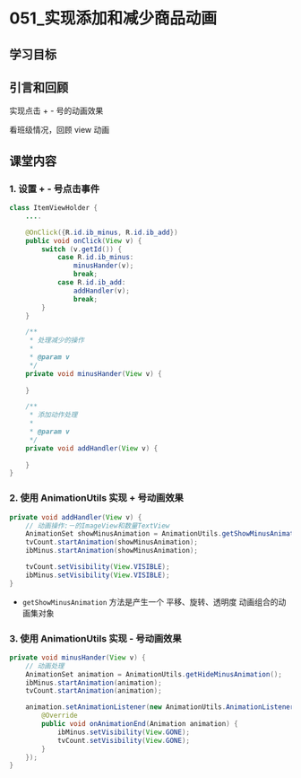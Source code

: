 # 051_实现添加和减少商品动画
## 学习目标


## 引言和回顾
实现点击 + - 号的动画效果

看班级情况，回顾 view 动画

## 课堂内容
### 1. 设置 + - 号点击事件
```java
class ItemViewHolder {
    ....

    @OnClick({R.id.ib_minus, R.id.ib_add})
    public void onClick(View v) {
        switch (v.getId()) {
            case R.id.ib_minus:
                minusHander(v);
                break;
            case R.id.ib_add:
                addHandler(v);
                break;
        }
    }

    /**
     * 处理减少的操作
     *
     * @param v
     */
    private void minusHander(View v) {
        
    }

    /**
     * 添加动作处理
     *
     * @param v
     */
    private void addHandler(View v) {
        
    }
}
```

### 2. 使用 AnimationUtils 实现 + 号动画效果
```java
private void addHandler(View v) {
    // 动画操作:－的ImageView和数量TextView
    AnimationSet showMinusAnimation = AnimationUtils.getShowMinusAnimation();
    tvCount.startAnimation(showMinusAnimation);
    ibMinus.startAnimation(showMinusAnimation);

    tvCount.setVisibility(View.VISIBLE);
    ibMinus.setVisibility(View.VISIBLE);
}
```

- `getShowMinusAnimation` 方法是产生一个 平移、旋转、透明度 动画组合的动画集对象

### 3. 使用 AnimationUtils 实现 - 号动画效果
```java
private void minusHander(View v) {
    // 动画处理
    AnimationSet animation = AnimationUtils.getHideMinusAnimation();
    ibMinus.startAnimation(animation);
    tvCount.startAnimation(animation);

    animation.setAnimationListener(new AnimationUtils.AnimationListenerAdapter() {
        @Override
        public void onAnimationEnd(Animation animation) {
            ibMinus.setVisibility(View.GONE);
            tvCount.setVisibility(View.GONE);
        }
    }); 
}
```


